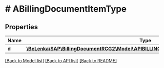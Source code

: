 # # ABillingDocumentItemType

## Properties

Name | Type | Description | Notes
------------ | ------------- | ------------- | -------------
**d** | [**\BeLenka\SAP\BillingDocumentRCG2\Model\APIBILLINGDOCUMENTSRVABillingDocumentItemType**](APIBILLINGDOCUMENTSRVABillingDocumentItemType.md) |  | [optional]

[[Back to Model list]](../../README.md#models) [[Back to API list]](../../README.md#endpoints) [[Back to README]](../../README.md)
